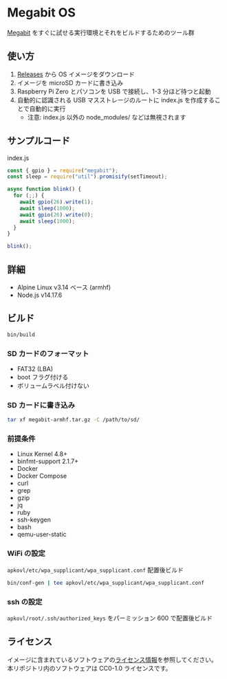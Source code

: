 # Megabit OS

[Megabit](https://github.com/kou029w/megabit) をすぐに試せる実行環境とそれをビルドするためのツール群

## 使い方

1. [Releases](https://github.com/kou029w/megabit-os/releases) から OS イメージをダウンロード
2. イメージを microSD カードに書き込み
3. Raspberry Pi Zero とパソコンを USB で接続し、1-3 分ほど待つと起動
4. 自動的に認識される USB マスストレージのルートに index.js を作成することで自動的に実行
   - 注意: index.js 以外の node_modules/ などは無視されます

## サンプルコード

index.js

```js
const { gpio } = require("megabit");
const sleep = require("util").promisify(setTimeout);

async function blink() {
  for (;;) {
    await gpio(26).write(1);
    await sleep(1000);
    await gpio(26).write(0);
    await sleep(1000);
  }
}

blink();
```

## 詳細

- Alpine Linux v3.14 ベース (armhf)
- Node.js v14.17.6

## ビルド

```sh
bin/build
```

### SD カードのフォーマット

- FAT32 (LBA)
- boot フラグ付ける
- ボリュームラベル付けない

### SD カードに書き込み

```sh
tar xf megabit-armhf.tar.gz -C /path/to/sd/
```

### 前提条件

- Linux Kernel 4.8+
- binfmt-support 2.1.7+
- Docker
- Docker Compose
- curl
- grep
- gzip
- jq
- ruby
- ssh-keygen
- bash
- qemu-user-static

### WiFi の設定

`apkovl/etc/wpa_supplicant/wpa_supplicant.conf` 配置後ビルド

```sh
bin/conf-gen | tee apkovl/etc/wpa_supplicant/wpa_supplicant.conf
```

### ssh の設定

`apkovl/root/.ssh/authorized_keys` をパーミッション 600 で配置後ビルド

## ライセンス

イメージに含まれているソフトウェアの[ライセンス情報](https://pkgs.alpinelinux.org/packages)を参照してください。
本リポジトリ内のソフトウェアは CC0-1.0 ライセンスです。
